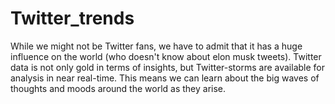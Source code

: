 # Twitter_trends

While we might not be Twitter fans, we have to admit that it has a huge influence on the world (who doesn't know about elon musk tweets). Twitter data is not only gold in terms of insights, but Twitter-storms are available for analysis in near real-time. This means we can learn about the big waves of thoughts and moods around the world as they arise.
